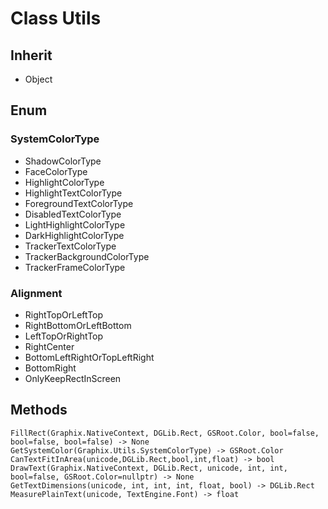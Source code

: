 # Class Utils

## Inherit

* Object

## Enum

### SystemColorType

* ShadowColorType
* FaceColorType
* HighlightColorType
* HighlightTextColorType
* ForegroundTextColorType
* DisabledTextColorType
* LightHighlightColorType
* DarkHighlightColorType
* TrackerTextColorType
* TrackerBackgroundColorType
* TrackerFrameColorType

### Alignment

* RightTopOrLeftTop
* RightBottomOrLeftBottom
* LeftTopOrRightTop
* RightCenter
* BottomLeftRightOrTopLeftRight
* BottomRight
* OnlyKeepRectInScreen

## Methods

```
FillRect(Graphix.NativeContext, DGLib.Rect, GSRoot.Color, bool=false, bool=false, bool=false) -> None
GetSystemColor(Graphix.Utils.SystemColorType) -> GSRoot.Color
CanTextFitInArea(unicode,DGLib.Rect,bool,int,float) -> bool
DrawText(Graphix.NativeContext, DGLib.Rect, unicode, int, int, bool=false, GSRoot.Color=nullptr) -> None
GetTextDimensions(unicode, int, int, int, float, bool) -> DGLib.Rect
MeasurePlainText(unicode, TextEngine.Font) -> float
```
